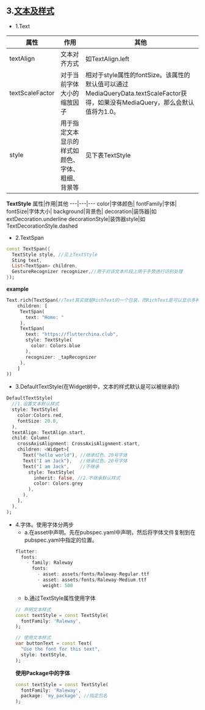 ## 3.[文本及样式](https://book.flutterchina.club/chapter3/text.html)
- 1.Text


属性|作用|其他
---|---|---
textAlign|文本对齐方式|如TextAlign.left
textScaleFactor|对于当前字体大小的缩放因子|相对于style属性的fontSize。该属性的默认值可以通过MediaQueryData.textScaleFactor获得，如果没有MediaQuery，那么会默认值将为1.0。
style|用于指定文本显示的样式如颜色、字体、粗细、背景等|见下表TextStyle


**TextStyle**
属性|作用|其他
---|---|---
color|字体颜色|
fontFamily|字体|
fontSize|字体大小|
background|背景色|
decoration|装饰器|如extDecoration.underline
decorationStyle|装饰器style|如TextDecorationStyle.dashed

- 2.TextSpan
```dart
const TextSpan({
  TextStyle style, //见上TextStyle
  Sting text,
  List<TextSpan> children,
  GestureRecognizer recognizer,//用于对该文本片段上用于手势进行识别处理
});
```

**example**
```dart
Text.rich(TextSpan(//Text其实就是RichText的一个包装，而RichText是可以显示多种样式(富文本)的widget。
    children: [
     TextSpan(
       text: "Home: "
     ),
     TextSpan(
       text: "https://flutterchina.club",
       style: TextStyle(
         color: Colors.blue
       ),  
       recognizer: _tapRecognizer
     ),
    ]
))
```

- 3.DefaultTextStyle(在Widget树中，文本的样式默认是可以被继承的)
```dart
DefaultTextStyle(
  //1.设置文本默认样式  
  style: TextStyle(
    color:Colors.red,
    fontSize: 20.0,
  ),
  textAlign: TextAlign.start,
  child: Column(
    crossAxisAlignment: CrossAxisAlignment.start,
    children: <Widget>[
      Text("hello world"), //继承红色、20号字体
      Text("I am Jack"),   //继承红色、20号字体
      Text("I am Jack",    //不继承
        style: TextStyle(
          inherit: false, //2.不继承默认样式
          color: Colors.grey
        ),
      ),
    ],
  ),
);
```

- 4.字体。使用字体分两步
    - a.在asset中声明。先在pubspec.yaml中声明，然后将字体文件复制到在pubspec.yaml中指定的位置。
    ```dart
    flutter:
      fonts:
        - family: Raleway
          fonts:
            - asset: assets/fonts/Raleway-Regular.ttf
            - asset: assets/fonts/Raleway-Medium.ttf
              weight: 500
    ```
    - b.通过TextStyle属性使用字体
    ```dart
    // 声明文本样式
    const textStyle = const TextStyle(
      fontFamily: 'Raleway',
    );

    // 使用文本样式
    var buttonText = const Text(
      "Use the font for this text",
      style: textStyle,
    );
    ```
    **使用Package中的字体**
    ```dart
    const textStyle = const TextStyle(
      fontFamily: 'Raleway',
      package: 'my_package', //指定包名
    );
    ```